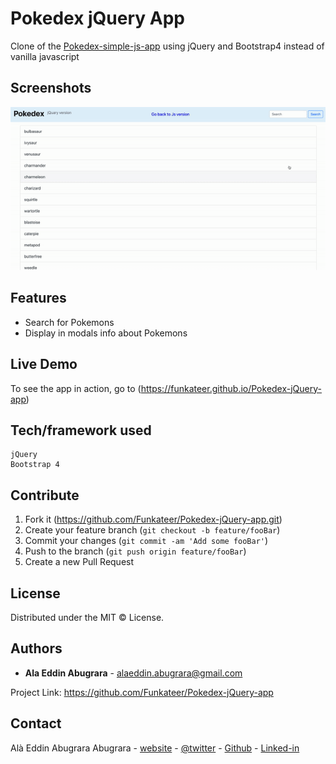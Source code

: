 # Pokedex jQuery App
Clone of the [Pokedex-simple-js-app](https://github.com/Funkateer/Pokedex-simple-js-app) using jQuery and Bootstrap4 instead of vanilla javascript


## Screenshots
![screenshot](img/pokedex-jQuery-app-poster.gif)


## Features
- Search for Pokemons
- Display in modals info about Pokemons

## Live Demo
To see the app in action, go to (https://funkateer.github.io/Pokedex-jQuery-app)


## Tech/framework used
```
jQuery
Bootstrap 4
```


## Contribute
1. Fork it (<https://github.com/Funkateer/Pokedex-jQuery-app.git>)
2. Create your feature branch (`git checkout -b feature/fooBar`)
3. Commit your changes (`git commit -am 'Add some fooBar'`)
4. Push to the branch (`git push origin feature/fooBar`)
5. Create a new Pull Request


## License
Distributed under the MIT ©  License.


## Authors
* **Ala Eddin Abugrara** - alaeddin.abugrara@gmail.com

Project Link: https://github.com/Funkateer/Pokedex-jQuery-app


## Contact
Alà Eddin Abugrara Abugrara - [website](http://www.alabugrara.com) - [@twitter](https://twitter.com/twitter_handle) - [Github](https://github.com/Funkateer) - [Linked-in](https://www.linkedin.com/in/al%C3%A0-eddin-abugrara-214ba5115/)


<!-- Markdown links & imgs  -->
